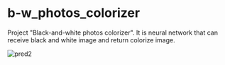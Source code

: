 # b-w_photos_colorizer
Project "Black-and-white photos colorizer". 
It is neural network that can receive black and white image and return colorize image. 

![pred2](https://user-images.githubusercontent.com/70263951/212565871-0b45bb89-751f-440e-b4b5-577d0d25130b.png)
